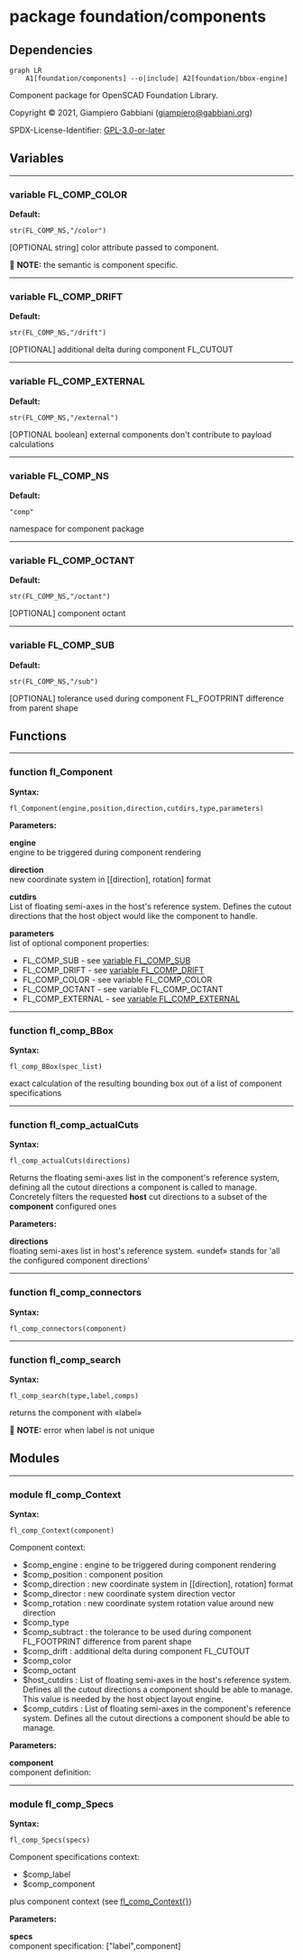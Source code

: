 # package foundation/components

## Dependencies

```mermaid
graph LR
    A1[foundation/components] --o|include| A2[foundation/bbox-engine]
```

Component package for OpenSCAD Foundation Library.

Copyright © 2021, Giampiero Gabbiani (giampiero@gabbiani.org)

SPDX-License-Identifier: [GPL-3.0-or-later](https://spdx.org/licenses/GPL-3.0-or-later.html)


## Variables

---

### variable FL_COMP_COLOR

__Default:__

    str(FL_COMP_NS,"/color")

[OPTIONAL string] color attribute passed to component.

:memo: **NOTE:** the semantic is component specific.


---

### variable FL_COMP_DRIFT

__Default:__

    str(FL_COMP_NS,"/drift")

[OPTIONAL] additional delta during component FL_CUTOUT


---

### variable FL_COMP_EXTERNAL

__Default:__

    str(FL_COMP_NS,"/external")

[OPTIONAL boolean] external components don't contribute to payload calculations


---

### variable FL_COMP_NS

__Default:__

    "comp"

namespace for component package

---

### variable FL_COMP_OCTANT

__Default:__

    str(FL_COMP_NS,"/octant")

[OPTIONAL] component octant


---

### variable FL_COMP_SUB

__Default:__

    str(FL_COMP_NS,"/sub")

[OPTIONAL] tolerance used during component FL_FOOTPRINT difference from
parent shape


## Functions

---

### function fl_Component

__Syntax:__

```text
fl_Component(engine,position,direction,cutdirs,type,parameters)
```

__Parameters:__

__engine__  
engine to be triggered during component rendering

__direction__  
new coordinate system in [[direction], rotation] format

__cutdirs__  
List of floating semi-axes in the host's reference system. Defines the
cutout directions that the host object would like the component to
handle.


__parameters__  
list of optional component properties:

- FL_COMP_SUB - see [variable FL_COMP_SUB](#variable-fl_comp_sub)
- FL_COMP_DRIFT - see [variable FL_COMP_DRIFT](#variable-fl_comp_drift)
- FL_COMP_COLOR - see variable FL_COMP_COLOR
- FL_COMP_OCTANT - see variable FL_COMP_OCTANT
- FL_COMP_EXTERNAL - see [variable FL_COMP_EXTERNAL](#variable-fl_comp_external)



---

### function fl_comp_BBox

__Syntax:__

```text
fl_comp_BBox(spec_list)
```

exact calculation of the resulting bounding box out of a list of component specifications

---

### function fl_comp_actualCuts

__Syntax:__

```text
fl_comp_actualCuts(directions)
```

Returns the floating semi-axes list in the component's reference system,
defining all the cutout directions a component is called to manage.
Concretely filters the requested __host__ cut directions to a subset of the
__component__ configured ones


__Parameters:__

__directions__  
floating semi-axes list in host's reference system. «undef» stands for 'all
the configured component directions'



---

### function fl_comp_connectors

__Syntax:__

```text
fl_comp_connectors(component)
```

---

### function fl_comp_search

__Syntax:__

```text
fl_comp_search(type,label,comps)
```

returns the component with «label»

:memo: **NOTE:** error when label is not unique


## Modules

---

### module fl_comp_Context

__Syntax:__

    fl_comp_Context(component)

Component context:

 - $comp_engine    : engine to be triggered during component rendering
 - $comp_position  : component position
 - $comp_direction : new coordinate system in [[direction], rotation] format
 - $comp_director  : new coordinate system direction vector
 - $comp_rotation  : new coordinate system rotation value around new direction
 - $comp_type
 - $comp_subtract  : the tolerance to be used during component FL_FOOTPRINT
   difference from parent shape
 - $comp_drift     : additional delta during component FL_CUTOUT
 - $comp_color
 - $comp_octant
 - $host_cutdirs   : List of floating semi-axes in the host's reference
   system. Defines all the cutout directions a component should be able to
   manage. This value is needed by the host object layout engine.
 - $comp_cutdirs   : List of floating semi-axes in the component's reference
   system. Defines all the cutout directions a component should be able to
   manage.


__Parameters:__

__component__  
component definition:


---

### module fl_comp_Specs

__Syntax:__

    fl_comp_Specs(specs)

Component specifications context:

 - $comp_label
 - $comp_component

plus component context (see [fl_comp_Context{}](#module-fl_comp_context))


__Parameters:__

__specs__  
component specification: ["label",component]


